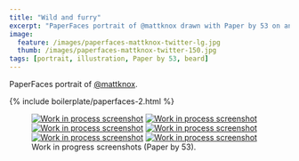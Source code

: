 ```yaml
---
title: "Wild and furry"
excerpt: "PaperFaces portrait of @mattknox drawn with Paper by 53 on an iPad."
image: 
  feature: /images/paperfaces-mattknox-twitter-lg.jpg
  thumb: /images/paperfaces-mattknox-twitter-150.jpg
tags: [portrait, illustration, Paper by 53, beard]
---
```


PaperFaces portrait of <a href="http://twitter.com/mattknox">@mattknox</a>.

{% include boilerplate/paperfaces-2.html %}

<figure class="half">
	<a href="{{ site.url }}/images/paperfaces-mattknox-process-1-lg.jpg"><img src="{{ site.url }}/images/paperfaces-mattknox-process-1-600.jpg" alt="Work in process screenshot"></a>
	<a href="{{ site.url }}/images/paperfaces-mattknox-process-2-lg.jpg"><img src="{{ site.url }}/images/paperfaces-mattknox-process-2-600.jpg" alt="Work in process screenshot"></a>
	<a href="{{ site.url }}/images/paperfaces-mattknox-process-3-lg.jpg"><img src="{{ site.url }}/images/paperfaces-mattknox-process-3-600.jpg" alt="Work in process screenshot"></a>
	<a href="{{ site.url }}/images/paperfaces-mattknox-process-4-lg.jpg"><img src="{{ site.url }}/images/paperfaces-mattknox-process-4-600.jpg" alt="Work in process screenshot"></a>
	<a href="{{ site.url }}/images/paperfaces-mattknox-process-5-lg.jpg"><img src="{{ site.url }}/images/paperfaces-mattknox-process-5-600.jpg" alt="Work in process screenshot"></a>
	<a href="{{ site.url }}/images/paperfaces-mattknox-process-6-lg.jpg"><img src="{{ site.url }}/images/paperfaces-mattknox-process-6-600.jpg" alt="Work in process screenshot"></a>
	<figcaption>Work in progress screenshots (Paper by 53).</figcaption>
</figure>